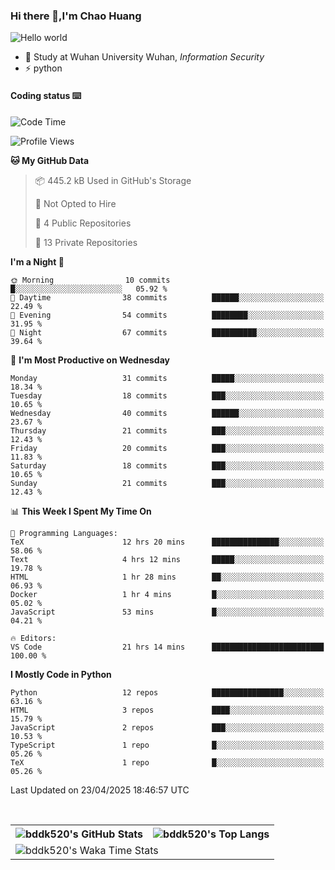 ### Hi there 👋,I'm Chao Huang


<img src="https://raw.githubusercontent.com/sagar-viradiya/sagar-viradiya/master/resources/banner.png" alt="Hello world">


<br/>


- 🍻  Study at Wuhan University Wuhan, _Information Security_
- ⚡  python



#### Coding status  ⌨️

<!--START_SECTION:waka-->
![Code Time](http://img.shields.io/badge/Code%20Time-791%20hrs%2032%20mins-blue)

![Profile Views](http://img.shields.io/badge/Profile%20Views-0-blue)

**🐱 My GitHub Data** 

> 📦 445.2 kB Used in GitHub's Storage 
 > 
> 🚫 Not Opted to Hire
 > 
> 📜 4 Public Repositories 
 > 
> 🔑 13 Private Repositories 
 > 
**I'm a Night 🦉** 

```text
🌞 Morning                10 commits          █░░░░░░░░░░░░░░░░░░░░░░░░   05.92 % 
🌆 Daytime                38 commits          ██████░░░░░░░░░░░░░░░░░░░   22.49 % 
🌃 Evening                54 commits          ████████░░░░░░░░░░░░░░░░░   31.95 % 
🌙 Night                  67 commits          ██████████░░░░░░░░░░░░░░░   39.64 % 
```
📅 **I'm Most Productive on Wednesday** 

```text
Monday                   31 commits          █████░░░░░░░░░░░░░░░░░░░░   18.34 % 
Tuesday                  18 commits          ███░░░░░░░░░░░░░░░░░░░░░░   10.65 % 
Wednesday                40 commits          ██████░░░░░░░░░░░░░░░░░░░   23.67 % 
Thursday                 21 commits          ███░░░░░░░░░░░░░░░░░░░░░░   12.43 % 
Friday                   20 commits          ███░░░░░░░░░░░░░░░░░░░░░░   11.83 % 
Saturday                 18 commits          ███░░░░░░░░░░░░░░░░░░░░░░   10.65 % 
Sunday                   21 commits          ███░░░░░░░░░░░░░░░░░░░░░░   12.43 % 
```


📊 **This Week I Spent My Time On** 

```text
💬 Programming Languages: 
TeX                      12 hrs 20 mins      ███████████████░░░░░░░░░░   58.06 % 
Text                     4 hrs 12 mins       █████░░░░░░░░░░░░░░░░░░░░   19.78 % 
HTML                     1 hr 28 mins        ██░░░░░░░░░░░░░░░░░░░░░░░   06.93 % 
Docker                   1 hr 4 mins         █░░░░░░░░░░░░░░░░░░░░░░░░   05.02 % 
JavaScript               53 mins             █░░░░░░░░░░░░░░░░░░░░░░░░   04.21 % 

🔥 Editors: 
VS Code                  21 hrs 14 mins      █████████████████████████   100.00 % 
```

**I Mostly Code in Python** 

```text
Python                   12 repos            ████████████████░░░░░░░░░   63.16 % 
HTML                     3 repos             ████░░░░░░░░░░░░░░░░░░░░░   15.79 % 
JavaScript               2 repos             ███░░░░░░░░░░░░░░░░░░░░░░   10.53 % 
TypeScript               1 repo              █░░░░░░░░░░░░░░░░░░░░░░░░   05.26 % 
TeX                      1 repo              █░░░░░░░░░░░░░░░░░░░░░░░░   05.26 % 
```




 Last Updated on 23/04/2025 18:46:57 UTC
<!--END_SECTION:waka-->

<br/>

<table>
  <tr>
    <th>
      <img alt="bddk520's GitHub Stats" src="https://github-readme-stats-git-masterrstaa-rickstaa.vercel.app/api?username=bddk520&show_icons=true&theme=transparent&hide_border=true" align="center" />
    </th>
    <th>
      <img alt="bddk520's Top Langs" src="https://github-readme-stats-git-masterrstaa-rickstaa.vercel.app/api/top-langs/?username=bddk520&layout=compact&theme=transparent&hide_border=true&langs_count=10&hide=CMake" align="center" /> 
    </th>
  </tr>
  <tr>
    <td colspan=2>
      <img alt="bddk520's Waka Time Stats" src="https://github-readme-stats.vercel.app/api/wakatime?username=bddk&hide_border=true&layout=compact&theme=transparent&custom_title=WorkTimeThisWeek&range=last_7_days" align="center"/>
    </td>
  </tr>
</table>
